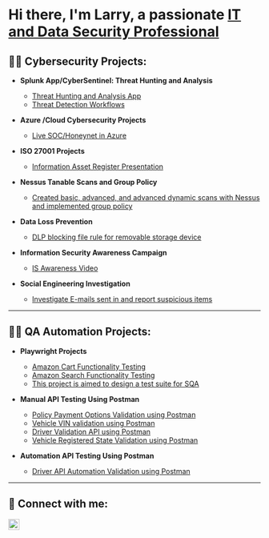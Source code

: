 <h1>Hi there, I'm Larry, a passionate <a href="https://www.linkedin.com/in/larry-wilkes/">IT and Data Security Professional</a></h1>

<h2>👨‍💻 Cybersecurity Projects:</h2>

- <b>Splunk App/CyberSentinel: Threat Hunting and Analysis</b>
  - [Threat Hunting and Analysis App](https://github.com/Larry-Wilkes-CyberCloud/CyberySentinel)
  - [Threat Detection Workflows](https://github.com/Larry-Wilkes-CyberCloud/Threat-Detection-Workflows)     
 
- <b>Azure /Cloud Cybersecurity Projects</b>
  - [Live SOC/Honeynet in Azure](https://github.com/Larry-Wilkes-CyberCloud/Azure-Cloud-Soc)
  
- <b>ISO 27001 Projects</b>
    - [Information Asset Register Presentation](https://github.com/Larry-Wilkes-CyberCloud/IAR-Procedure)
    
- <b>Nessus Tanable Scans and Group Policy</b>
   - [Created basic, advanced, and advanced dynamic scans with Nessus and implemented group policy](https://github.com/Larry-Wilkes-CyberCloud/Nessus-Scans)

- <b>Data Loss Prevention</b>
  - [DLP blocking file rule for removable storage device](https://github.com/Larry-Wilkes-CyberCloud/Data-Loss-Prevention)

- <b>Information Security Awareness Campaign</b>
  - [IS Awareness Video](https://github.com/Larry-Wilkes-CyberCloud/Information-Security-Awareness/tree/main)

- <b>Social Engineering Investigation</b>
  - [Investigate E-mails sent in and report suspicious items](https://github.com/Larry-Wilkes-CyberCloud/Social-Engineering-Investigation)
  
---

<h2>👨‍💻 QA Automation Projects:</h2>

- **Playwright Projects**
    - [Amazon Cart Functionality Testing](https://github.com/Larry-Wilkes-CyberCloud/Amazon-Cart-Functionality)
    - [Amazon Search Functionality Testing](https://github.com/Larry-Wilkes-CyberCloud/Amazon-Search-Functionality-Project)
    - [This project is aimed to design a test suite for SQA](https://github.com/Larry-Wilkes-CyberCloud/playwright-tests-sqa)
  
- **Manual API Testing Using Postman**
    - [Policy Payment Options Validation using Postman](https://github.com/Larry-Wilkes-CyberCloud/Policy-Payment-Options)
    - [Vehicle VIN validation using Postman](https://github.com/Larry-Wilkes-CyberCloud/Vin-Validation-using-Postman)
    - [Driver Validation API using Postman](https://github.com/Larry-Wilkes-CyberCloud/Larry-Wilkes-CyberCloud-Driver-Validation-Using-Postman)
    - [Vehicle Registered State Validation using Postman](https://github.com/Larry-Wilkes-CyberCloud/Vehicle-Registered_State-Validation)
  
- **Automation API Testing Using Postman**
    - [Driver API Automation Validation using Postman](https://github.com/Larry-Wilkes-CyberCloud/Driver-API-Automation)

---

<h2> 🤳 Connect with me:</h2>

[<img align="left" alt="Larry Wilkes | LinkedIn" width="22px" src="https://cdn.jsdelivr.net/npm/simple-icons@v3/icons/linkedin.svg" />][linkedin]

[linkedin]: https://www.linkedin.com/in/larry-wilkes-splunk-engineer/
